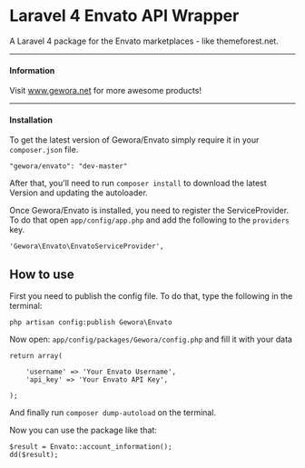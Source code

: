 Laravel 4 Envato API Wrapper
======

A Laravel 4 package for the Envato marketplaces - like themeforest.net.

----------------
#### Information

Visit www.gewora.net for more awesome products!
___

#### Installation

To get the latest version of Gewora/Envato simply require it in your `composer.json` file.

```
"gewora/envato": "dev-master"
```

After that, you'll need to run `composer install` to download the latest Version and updating the autoloader.

Once Gewora/Envato is installed, you need to register the ServiceProvider. To do that open `app/config/app.php` and add the following to the `providers` key.

```
'Gewora\Envato\EnvatoServiceProvider',
```

## How to use
First you need to publish the config file. To do that, type the following in the terminal:

```
php artisan config:publish Gewora\Envato
```

Now open: `app/config/packages/Gewora/config.php` and fill it with your data

```
return array(

    'username' => 'Your Envato Username',
    'api_key' => 'Your Envato API Key',

);
```

And finally run `composer dump-autoload` on the terminal.

Now you can use the package like that:

```
$result = Envato::account_information();
dd($result);
```
